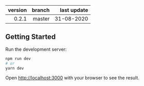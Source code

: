 version | branch | last update
-------:|-------:|------------:
   0.2.1|  master|  31-08-2020

## Getting Started

Run the development server:

```bash
npm run dev
# or
yarn dev
```

Open [http://localhost:3000](http://localhost:3000) with your browser to see the result.
